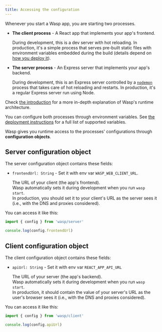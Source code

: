 ```yaml
---
title: Accessing the configuration 
---
```


Whenever you start a Wasp app, you are starting two processes.
 - **The client process** - A React app that implements your app's frontend.

    During development, this is a dev server with hot reloading. In production,
    it's a simple process that serves pre-built static files with environment variables
    embedded during the build (details depend on [how you deploy it](../deployment/intro.md)).

 - **The server process** - An Express server that implements your app's backend.
 
    During development, this is an Express server controlled by a
    [`nodemon`](https://www.npmjs.com/package/nodemon) process that takes care of
    hot reloading and restarts. In production, it's a regular Express server run
    using Node.

Check [the introduction](/introduction/introduction.md) for a more in-depth explanation of Wasp's runtime architecture.

You can configure both processes through environment variables. See [the deployment instructions](../project/env-vars.md) for a full list of supported variables.

Wasp gives you runtime access to the processes' configurations through **configuration objects**.

## Server configuration object

The server configuration object contains these fields:

- `frontendUrl: String` - Set it with env var `WASP_WEB_CLIENT_URL`.

  The URL of your client (the app's frontend).<br/>
  Wasp automatically sets it during development when you run `wasp start`.<br/>
  In production, you should set it to your client's URL as the server sees it
  (i.e., with the DNS and proxies considered).

You can access it like this:
```js
import { config } from 'wasp/server'

console.log(config.frontendUrl)
```

## Client configuration object
The client configuration object contains these fields:
- `apiUrl: String` - Set it with env var `REACT_APP_API_URL`

  The URL of your server (the app's backend).<br/>
  Wasp automatically sets it during development when you run `wasp start`.<br/>
  In production, it should contain the value of your server's URL as the user's browser
  sees it (i.e., with the DNS and proxies considered).

You can access it like this:
```js
import { config } from 'wasp/client'

console.log(config.apiUrl)
```
